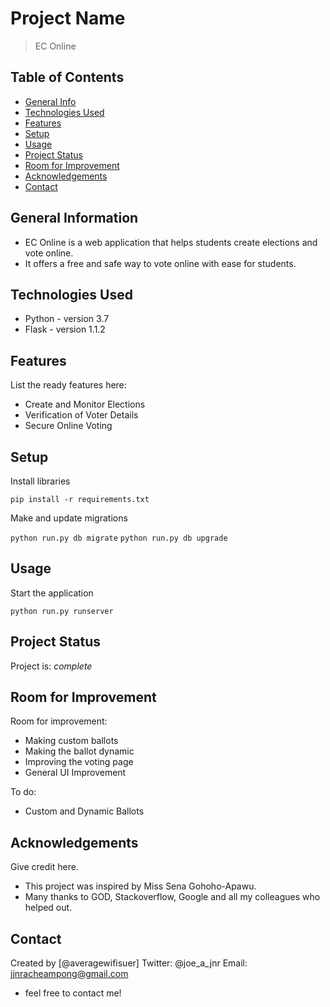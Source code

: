 # Project Name
> EC Online

## Table of Contents
* [General Info](#general-information)
* [Technologies Used](#technologies-used)
* [Features](#features)
* [Setup](#setup)
* [Usage](#usage)
* [Project Status](#project-status)
* [Room for Improvement](#room-for-improvement)
* [Acknowledgements](#acknowledgements)
* [Contact](#contact)
<!-- * [License](#license) -->


## General Information
- EC Online is a web application that helps students create elections and vote online.
- It offers a free and safe way to vote online with ease for students.


## Technologies Used
- Python - version 3.7
- Flask - version 1.1.2


## Features
List the ready features here:
- Create and Monitor Elections
- Verification of Voter Details
- Secure Online Voting


## Setup
Install libraries

`pip install -r requirements.txt`

Make and update migrations

`python run.py db migrate`
`python run.py db upgrade `


## Usage
Start the application

`python run.py runserver`


## Project Status
Project is:  _complete_ 


## Room for Improvement

Room for improvement:
- Making custom ballots
- Making the ballot dynamic
- Improving the voting page
- General UI Improvement

To do:
- Custom and Dynamic Ballots


## Acknowledgements
Give credit here.
- This project was inspired by Miss Sena Gohoho-Apawu.
- Many thanks to GOD, Stackoverflow, Google and all my colleagues who helped out.


## Contact
Created by [@averagewifisuer]
Twitter: @joe_a_jnr
Email: jjnracheampong@gmail.com

- feel free to contact me!


<!-- Optional -->
<!-- ## License -->
<!-- This project is open source and available under the [... License](). -->

<!-- You don't have to include all sections - just the one's relevant to your project -->
